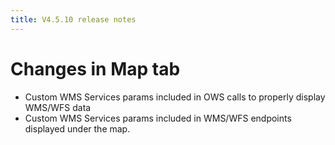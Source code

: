 ```yaml
---
title: V4.5.10 release notes
---
```


# Changes in Map tab

- Custom WMS Services params included in OWS calls to properly display WMS/WFS data
- Custom WMS Services params included in WMS/WFS endpoints displayed under the map.
